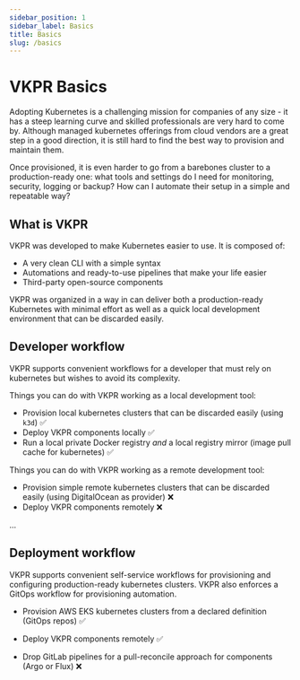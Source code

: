 ```yaml
---
sidebar_position: 1
sidebar_label: Basics
title: Basics
slug: /basics
---
```


# VKPR Basics

Adopting Kubernetes is a challenging mission for companies of any size - it has a steep learning curve and skilled professionals are very hard to come by. Although managed kubernetes offerings from cloud vendors are a great step in a good direction, it is still hard to find the best way to provision and maintain them.

Once provisioned, it is even harder to go from a barebones cluster to a production-ready one: what tools and settings do I need for monitoring, security, logging or backup? How can I automate their setup in a simple and repeatable way?

## What is VKPR

VKPR was developed to make Kubernetes easier to use. It is composed of:

- A very clean CLI with a simple syntax
- Automations and ready-to-use pipelines that make your life easier
- Third-party open-source components

VKPR was organized in a way in can deliver both a production-ready Kubernetes with minimal effort as well as a quick local development environment that can be discarded easily.

## Developer workflow

VKPR supports convenient workflows for a developer that must rely on kubernetes but wishes to avoid its complexity.

Things you can do with VKPR working as a local development tool:

- Provision local kubernetes clusters that can be discarded easily (using `k3d`) &#9989;
- Deploy VKPR components locally &#9989;
- Run a local private Docker registry *and* a local registry mirror (image pull cache for kubernetes) &#9989;

Things you can do with VKPR working as a remote development tool:

- Provision simple remote kubernetes clusters that can be discarded easily (using DigitalOcean as provider) &#10060;
- Deploy VKPR components remotely &#10060;

...

## Deployment workflow

VKPR supports convenient self-service workflows for provisioning and configuring production-ready kubernetes clusters. VKPR also enforces a GitOps workflow for provisioning automation.

- Provision AWS EKS kubernetes clusters from a declared definition (GitOps repos) &#9989;
- Deploy VKPR components remotely &#9989;

- Drop GitLab pipelines for a pull-reconcile approach for components (Argo or Flux) &#10060;
